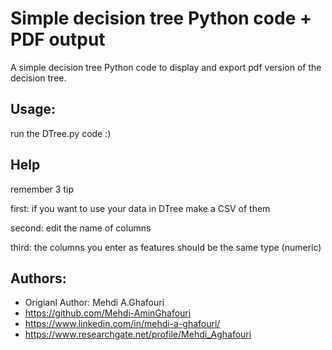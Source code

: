 Simple decision tree Python code + PDF output
====================================
A simple decision tree Python code to display and export pdf version of the decision tree.


Usage:
------
run the DTree.py code :)


Help
------------
remember 3 tip

first: if you want to use your data in DTree make a CSV of them

second: edit the name of columns

third: the columns you enter as features should be the same type (numeric)


Authors:
--------
* Origianl Author: Mehdi A.Ghafouri
* https://github.com/Mehdi-AminGhafouri
* https://www.linkedin.com/in/mehdi-a-ghafouri/
* https://www.researchgate.net/profile/Mehdi_Aghafouri

